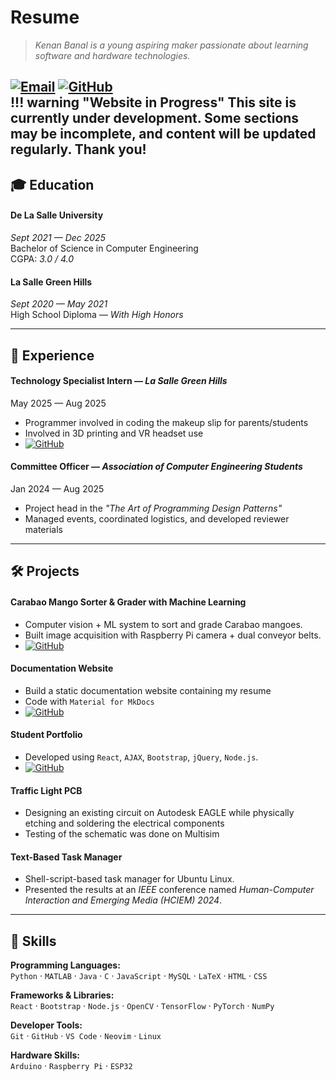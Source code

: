 #  **Resume** 
> _Kenan Banal is a young aspiring maker passionate about learning software and hardware technologies._

  
 [![Email](https://img.shields.io/badge/Email-D14836?style=flat&logo=gmail&logoColor=white)](mailto:kenanbanal@example.com)
 [![GitHub](https://img.shields.io/badge/GitHub-181717?style=flat&logo=github&logoColor=white)](https://github.com/kenaniscoding)  
!!! warning "Website in Progress"
    This site is currently under development. Some sections may be incomplete, and content will be updated regularly. Thank you!  
---

## 🎓 **Education**
#### **De La Salle University**  
*Sept 2021 — Dec 2025*  
Bachelor of Science in Computer Engineering  
CGPA: *3.0 / 4.0*  

#### **La Salle Green Hills**  
*Sept 2020 — May 2021*  
High School Diploma — _With High Honors_

---

## 💼 **Experience**

#### **Technology Specialist Intern** — *La Salle Green Hills*  
<span class="resume-date">May 2025 — Aug 2025</span>  

- Programmer involved in coding the makeup slip for parents/students  
- Involved in 3D printing and VR headset use  
- [![GitHub](https://img.shields.io/badge/GitHub-181717?style=flat&logo=github&logoColor=white)](https://github.com/LSGH-OJT-EdTech-Code)  

#### **Committee Officer** — *Association of Computer Engineering Students*  
<span style="resume-date">Jan 2024 — Aug 2025</span>  

- Project head in the _"The Art of Programming Design Patterns"_  
- Managed events, coordinated logistics, and developed reviewer materials  
---

## 🛠 **Projects**

#### **Carabao Mango Sorter & Grader with Machine Learning**
- Computer vision + ML system to sort and grade Carabao mangoes.  
- Built image acquisition with Raspberry Pi camera + dual conveyor belts.  
- [![GitHub](https://img.shields.io/badge/GitHub-181717?style=flat&logo=github&logoColor=white)](https://github.com/kenaniscoding/thesisLaTeX)
#### **Documentation Website**
- Build a static documentation website containing my resume
- Code with `Material for MkDocs`  
- [![GitHub](https://img.shields.io/badge/GitHub-181717?style=flat&logo=github&logoColor=white)](https://github.com/kenaniscoding/mkdocs-resume)

#### **Student Portfolio**
- Developed using `React`, `AJAX`, `Bootstrap`, `jQuery`, `Node.js`.  
- [![GitHub](https://img.shields.io/badge/GitHub-181717?style=flat&logo=github&logoColor=white)](https://github.com/kenaniscoding/LBYCPG3_FinalProject)

#### Traffic Light PCB
- Designing an existing circuit on Autodesk EAGLE while physically etching and soldering the electrical components
- Testing of the schematic was done on Multisim

#### **Text-Based Task Manager**
- Shell-script-based task manager for Ubuntu Linux.  
- Presented the results at an _IEEE_ conference named _Human-Computer Interaction and Emerging Media (HCIEM) 2024_.

---

## 🧠 **Skills**

**Programming Languages:**  
`Python` · `MATLAB` · `Java` · `C` · `JavaScript` · `MySQL` · `LaTeX` · `HTML` · `CSS`  

**Frameworks & Libraries:**  
`React` · `Bootstrap` · `Node.js` · `OpenCV` · `TensorFlow` · `PyTorch` · `NumPy`  

**Developer Tools:**  
`Git` · `GitHub` · `VS Code` · `Neovim` · `Linux`  

**Hardware Skills:**  
`Arduino` · `Raspberry Pi` · `ESP32`
